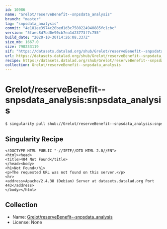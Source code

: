 ```yaml
---
id: 10986
name: "Grelot/reserveBenefit--snpsdata_analysis"
branch: "master"
tag: "snpsdata_analysis"
commit: "4e181ee3974c20bed1d3c7580224940885fc1cbc"
version: "5faec8d7bd0e90cb7ea1d23773f7c755"
build_date: "2020-10-30T14:26:08.337Z"
size_mb: 1667.0
size: 790233119
sif: "https://datasets.datalad.org/shub/Grelot/reserveBenefit--snpsdata_analysis/snpsdata_analysis/2020-10-30-4e181ee3-5faec8d7/5faec8d7bd0e90cb7ea1d23773f7c755.sif"
url: https://datasets.datalad.org/shub/Grelot/reserveBenefit--snpsdata_analysis/snpsdata_analysis/2020-10-30-4e181ee3-5faec8d7/
recipe: https://datasets.datalad.org/shub/Grelot/reserveBenefit--snpsdata_analysis/snpsdata_analysis/2020-10-30-4e181ee3-5faec8d7/Singularity
collection: Grelot/reserveBenefit--snpsdata_analysis
---
```


# Grelot/reserveBenefit--snpsdata_analysis:snpsdata_analysis

```bash
$ singularity pull shub://Grelot/reserveBenefit--snpsdata_analysis:snpsdata_analysis
```

## Singularity Recipe

```singularity
<!DOCTYPE HTML PUBLIC "-//IETF//DTD HTML 2.0//EN">
<html><head>
<title>404 Not Found</title>
</head><body>
<h1>Not Found</h1>
<p>The requested URL was not found on this server.</p>
<hr>
<address>Apache/2.4.38 (Debian) Server at datasets.datalad.org Port 443</address>
</body></html>
```

## Collection

 - Name: [Grelot/reserveBenefit--snpsdata_analysis](https://github.com/Grelot/reserveBenefit--snpsdata_analysis)
 - License: None

